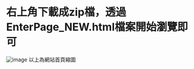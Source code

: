 # 右上角下載成zip檔，透過EnterPage_NEW.html檔案開始瀏覽即可
![image](https://github.com/MingBetty/WebsiteNew/assets/135396094/9f00522b-4624-47d5-ab5f-d4a2736ed754)
以上為網站首頁縮圖
